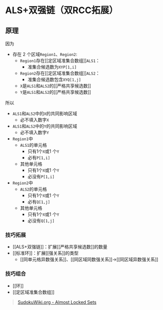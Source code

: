 # ALS+双强链（双RCC拓展）

<!-- START doctoc generated TOC please keep comment here to allow auto update -->
<!-- DON'T EDIT THIS SECTION, INSTEAD RE-RUN doctoc TO UPDATE -->

<!-- END doctoc generated TOC please keep comment here to allow auto update -->

## 原理

因为
- 存在 2 个区域`Region1`、`Region2`:
	- `Region1`存在[[定区域准集合数组]]`ALS1`：
		- 准集合候选数为`XYP[1,i]`
	- `Region2`存在[[定区域准集合数组]]`ALS2`：
		- 准集合候选数包含`XYQ[1,j]`
	- `X`是`ALS1`和`ALS2`的[[严格共享候选数]]
	- `Y`是`ALS1`和`ALS2`的[[严格共享候选数]]

所以
- `ALS1`和`ALS2`中的`X`的共同影响区域
	- 必不填入数字`X`
- `ALS1`和`ALS2`中的`Y`的共同影响区域
	- 必不填入数字`Y`
- `Region1`中
	- `ALS1`的单元格
		- 只有1个`X`或1 个`Y`
		- 必有`P[1,i]`
	- 其他单元格
		- 只有1个`X`或1 个`Y`
		- 必没有`P[1,i]`
- `Region2`中
	- `ALS2`的单元格
		- 只有1个`X`或1 个`Y`
		- 必有`Q[1,j]`
	- 其他单元格
		- 只有1个`X`或1 个`Y`
		- 必没有`Q[1,j]`

###  技巧拓展

- [[ALS+双强链]]：扩展[[严格共享候选数]]的数量
- [[标准环]]：扩展[[强关系]]的类型
	- [[同单元格异数强关系]]、[[同区域同数强关系]]→[[同区域异数强关系]]

###  技巧组合

- [[环]]
- [[定区域准集合数组]]

 > [SudokuWiki.org - Almost Locked Sets](https://www.sudokuwiki.org/Almost_Locked_Sets)
